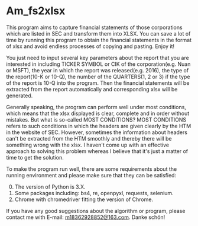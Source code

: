 
# Am_fs2xlsx
This program aims to capture financial statements of those corporations which are listed in SEC and transform them into XLSX. You can save a lot of time by running this program to obtain the financial statements in the format of xlsx and avoid endless processes of copying and pasting. Enjoy it!

You just need to input several key parameters about the report that you are interested in including TICKER SYMBOL or CIK of the corporation(e.g. Nuan or MSFT), the year in which the report was released(e.g. 2016), the type of the report(10-K or 10-Q), the number of the QUARTERS(1, 2 or 3) if the type of the report is 10-Q into the program. Then the financial statements will be extracted from the report automatically and corresponding xlsx will be generated.

Generally speaking, the program can perform well under most conditions, which means that the xlsx displayed is clear, complete and in order without mistakes. But what is so-called MOST CONDITIONS? MOST CONDITIONS refers to such conditions in which the headers are given clearly by the HTM in the website of SEC. However, sometimes the information about headers can't be extracted from the HTM smoothly and thereby there will be something wrong with the xlsx. I haven't come up with an effective approach to solving this problem whereas I believe that it's just a matter of time to get the solution.

To make the program run well, there are some requirements about the running environment and please make sure that they can be satisfied:

0.  The version of Python is 3.X.
1.  Some packages including: bs4, re, openpyxl, requests, selenium.
2.  Chrome with chromedriver fitting the version of Chrome.

If you have any good suggestions about the algorithm or program, please contact me with E-mail: m18362928852@163.com. Danke schön!
